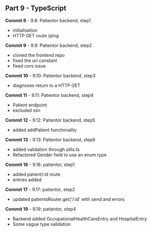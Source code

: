 ## Part 9 - TypeScript

**Commit 8** - 9.8: Patientor backend, step1
- initialisation
- HTTP GET route /ping

**Commit 9** - 9.9: Patientor backend, step2
- cloned the frontend repo
- fixed the uri constant
- fixed cors issue

**Commit 10** - 9.10: Patientor backend, step3
- diagnoses return to a HTTP GET

**Commit 11** - 9.11: Patientor backend, step4
- Patient endpoint
- excluded ssn

**Commit 12** - 9.12: Patientor backend, step5
- added addPatient functionality

**Commit 13** - 9.13: Patientor backend, step6
- added validation through utils.ts
- Refactored Gender field to use an enum type

**Commit 16** - 9.16: patientor, step1
- added patient/:id route
- entries added

**Commit 17** - 9.17: patientor, step2
- updated patientsRouter.get('/:id'   with send and errors

**Commit 19** - 9.19: patientor, step4
- Backend added OccupationalHealthCareEntry and HospitalEntry
- Some vague type validation

